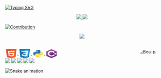 
[![Typing SVG](https://readme-typing-svg.herokuapp.com/?color=ff79c6&size=35&center=true&vCenter=true&width=1000&lines=Hello,+my+name+is+Beatriz+Aquino;I'm+18+years+old;I+from+Vilhena,+RO;I+study+systems+development++;Be+Welcome!+:%29)](https://git.io/typing-svg)

<div align="center">
<a href="https://github.com/Beatrizaquino">
  <img height="180em" src="https://github-readme-stats.vercel.app/api?username=Beatrizaquino&show_icons=true&theme=cobalt&include_all_commits=true&count_private=true"/>
  <img height="180em" src="https://github-readme-stats.vercel.app/api/top-langs/?username=Beatrizaquino&layout=compact&langs_count=7&theme=cobalt"/>
</div>
  
  
![Contribution](https://activity-graph.herokuapp.com/graph?username=Beatrizaquino&theme=cobalt&hide_border=true&area=true)
  
<p align="center">
  <img src="https://github-profile-trophy.vercel.app/?username=Beatrizaquino&theme=dracula&row=2&no-bg=true&column=3&margin-w=15&margin-h=15" />
</p>
  
  <div style="display: inline_block"><br>
  <img align="center" alt="Bea-HTML" height="30" width="40" src="https://raw.githubusercontent.com/devicons/devicon/master/icons/html5/html5-original.svg">
  <img align="center" alt="Bea-CSS" height="30" width="40" src="https://raw.githubusercontent.com/devicons/devicon/master/icons/css3/css3-original.svg">
  <img align="center" alt="Bea-Python" height="30" width="40" src="https://raw.githubusercontent.com/devicons/devicon/master/icons/python/python-original.svg">
  <img align="center" alt="Bea-Csharp" height="30" width="40" src="https://raw.githubusercontent.com/devicons/devicon/master/icons/csharp/csharp-original.svg">
  <img align="right" alt="Bea-pic" height="150" style="border-radius:50px;" src="">
</div>
  
  <div>
  <a href="https://www.youtube.com/watch?v=VcjzHMhBtf0" target="_blank"><img src="https://img.shields.io/badge/YouTube-FF0000?style=for-the-badge&logo=youtube&logoColor=white" target="_blank"></a>
  <a href="https://instagram.com/bea_gato" target="_blank"><img src="https://img.shields.io/badge/-Instagram-%23E4405F?style=for-the-badge&logo=instagram&logoColor=white" target="_blank"></a>
 <a href="https://discord.gg/xinglingding#7474" target="_blank"><img src="https://img.shields.io/badge/Discord-7289DA?style=for-the-badge&logo=discord&logoColor=white" target="_blank"></a> 
  <a href = "mailto:beatrizaquino.contato@gmail.com"><img src="https://img.shields.io/badge/-Gmail-%23333?style=for-the-badge&logo=gmail&logoColor=white" target="_blank"></a>
  <a href="https://www.linkedin.com/in/" target="_blank"><img src="https://img.shields.io/badge/-LinkedIn-%230077B5?style=for-the-badge&logo=linkedin&logoColor=white" target="_blank"></a> 
 </div>
  
  
 ![Snake animation](https://github.com/seu-usuário-aqui/seu-usuário-aqui/blob/output/github-contribution-grid-snake.svg)
